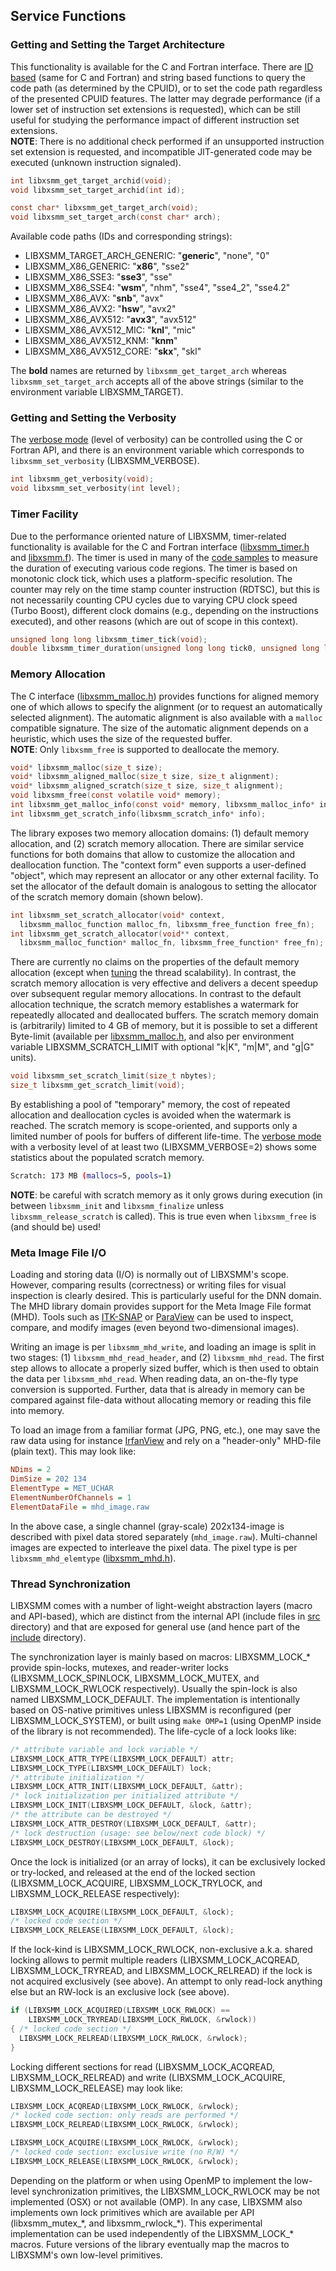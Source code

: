 ## Service Functions

### Getting and Setting the Target Architecture

This functionality is available for the C and Fortran interface. There are [ID based](https://github.com/hfp/libxsmm/blob/master/include/libxsmm_cpuid.h#L47) (same for C and Fortran) and string based functions to query the code path (as determined by the CPUID), or to set the code path regardless of the presented CPUID features. The latter may degrade performance (if a lower set of instruction set extensions is requested), which can be still useful for studying the performance impact of different instruction set extensions.  
**NOTE**: There is no additional check performed if an unsupported instruction set extension is requested, and incompatible JIT-generated code may be executed (unknown instruction signaled).

```C
int libxsmm_get_target_archid(void);
void libxsmm_set_target_archid(int id);

const char* libxsmm_get_target_arch(void);
void libxsmm_set_target_arch(const char* arch);
```

Available code paths (IDs and corresponding strings):

* LIBXSMM_TARGET_ARCH_GENERIC: "**generic**", "none", "0"
* LIBXSMM_X86_GENERIC: "**x86**", "sse2"
* LIBXSMM_X86_SSE3: "**sse3**", "sse"
* LIBXSMM_X86_SSE4: "**wsm**", "nhm", "sse4", "sse4_2", "sse4.2"
* LIBXSMM_X86_AVX: "**snb**", "avx"
* LIBXSMM_X86_AVX2: "**hsw**", "avx2"
* LIBXSMM_X86_AVX512: "**avx3**", "avx512"
* LIBXSMM_X86_AVX512_MIC: "**knl**", "mic"
* LIBXSMM_X86_AVX512_KNM: "**knm**"
* LIBXSMM_X86_AVX512_CORE: "**skx**", "skl"

The **bold** names are returned by `libxsmm_get_target_arch` whereas `libxsmm_set_target_arch` accepts all of the above strings (similar to the environment variable LIBXSMM_TARGET).

### Getting and Setting the Verbosity

The [verbose mode](index.md#verbose-mode) (level of verbosity) can be controlled using the C or Fortran API, and there is an environment variable which corresponds to `libxsmm_set_verbosity` (LIBXSMM_VERBOSE).

```C
int libxsmm_get_verbosity(void);
void libxsmm_set_verbosity(int level);
```

### Timer Facility

Due to the performance oriented nature of LIBXSMM, timer-related functionality is available for the C and Fortran interface ([libxsmm_timer.h](https://github.com/hfp/libxsmm/blob/master/include/libxsmm_timer.h#L37) and [libxsmm.f](https://github.com/hfp/libxsmm/blob/master/src/template/libxsmm.f#L32)). The timer is used in many of the [code samples](https://github.com/hfp/libxsmm/tree/master/samples) to measure the duration of executing various code regions. The timer is based on monotonic clock tick, which uses a platform-specific resolution. The counter may rely on the time stamp counter instruction (RDTSC), but this is not necessarily counting CPU cycles due to varying CPU clock speed (Turbo Boost), different clock domains (e.g., depending on the instructions executed), and other reasons (which are out of scope in this context).

```C
unsigned long long libxsmm_timer_tick(void);
double libxsmm_timer_duration(unsigned long long tick0, unsigned long long tick1);
```

### Memory Allocation

The C interface ([libxsmm_malloc.h](https://github.com/hfp/libxsmm/blob/master/include/libxsmm_malloc.h#L37)) provides functions for aligned memory one of which allows to specify the alignment (or to request an automatically selected alignment). The automatic alignment is also available with a `malloc` compatible signature. The size of the automatic alignment depends on a heuristic, which uses the size of the requested buffer.  
**NOTE**: Only `libxsmm_free` is supported to deallocate the memory.

```C
void* libxsmm_malloc(size_t size);
void* libxsmm_aligned_malloc(size_t size, size_t alignment);
void* libxsmm_aligned_scratch(size_t size, size_t alignment);
void libxsmm_free(const volatile void* memory);
int libxsmm_get_malloc_info(const void* memory, libxsmm_malloc_info* info);
int libxsmm_get_scratch_info(libxsmm_scratch_info* info);
```

The library exposes two memory allocation domains: (1)&#160;default memory allocation, and (2)&#160;scratch memory allocation. There are similar service functions for both domains that allow to customize the allocation and deallocation function. The "context form" even supports a user-defined "object", which may represent an allocator or any other external facility. To set the allocator of the default domain is analogous to setting the allocator of the scratch memory domain (shown below).

```C
int libxsmm_set_scratch_allocator(void* context,
  libxsmm_malloc_function malloc_fn, libxsmm_free_function free_fn);
int libxsmm_get_scratch_allocator(void** context,
  libxsmm_malloc_function* malloc_fn, libxsmm_free_function* free_fn);
```

There are currently no claims on the properties of the default memory allocation (except when [tuning](libxsmm_tune.md#scalable_malloc) the thread scalability). In contrast, the scratch memory allocation is very effective and delivers a decent speedup over subsequent regular memory allocations. In contrast to the default allocation technique, the scratch memory establishes a watermark for repeatedly allocated and deallocated buffers. The scratch memory domain is (arbitrarily) limited to 4&#160;GB of memory, but it is possible to set a different Byte-limit (available per [libxsmm_malloc.h](https://github.com/hfp/libxsmm/blob/master/include/libxsmm_malloc.h#L37), and also per environment variable LIBXSMM_SCRATCH_LIMIT with optional "k|K", "m|M", and "g|G" units).

```C
void libxsmm_set_scratch_limit(size_t nbytes);
size_t libxsmm_get_scratch_limit(void);
```

By establishing a pool of "temporary" memory, the cost of repeated allocation and deallocation cycles is avoided when the watermark is reached. The scratch memory is scope-oriented, and supports only a limited number of pools for buffers of different life-time. The [verbose mode](index.md#verbose-mode) with a verbosity level of at least two (LIBXSMM_VERBOSE=2) shows some statistics about the populated scratch memory.

```bash
Scratch: 173 MB (mallocs=5, pools=1)
```

**NOTE**: be careful with scratch memory as it only grows during execution (in between `libxsmm_init` and `libxsmm_finalize` unless `libxsmm_release_scratch` is called). This is true even when `libxsmm_free` is (and should be) used!

### Meta Image File I/O

Loading and storing data (I/O) is normally out of LIBXSMM's scope. However, comparing results (correctness) or writing files for visual inspection is clearly desired. This is particularly useful for the DNN domain. The MHD library domain provides support for the Meta Image File format (MHD). Tools such as [ITK-SNAP](http://itksnap.org/) or [ParaView](https://www.paraview.org/) can be used to inspect, compare, and modify images (even beyond two-dimensional images).

Writing an image is per `libxsmm_mhd_write`, and loading an image is split in two stages: (1)&#160;`libxsmm_mhd_read_header`, and (2)&#160;`libxsmm_mhd_read`. The first step allows to allocate a properly sized buffer, which is then used to obtain the data per `libxsmm_mhd_read`. When reading data, an on-the-fly type conversion is supported. Further, data that is already in memory can be compared against file-data without allocating memory or reading this file into memory.

To load an image from a familiar format (JPG, PNG, etc.), one may save the raw data using for instance [IrfanView](http://www.irfanview.com/) and rely on a "header-only" MHD-file (plain text). This may look like:

```ini
NDims = 2
DimSize = 202 134
ElementType = MET_UCHAR
ElementNumberOfChannels = 1
ElementDataFile = mhd_image.raw
```

In the above case, a single channel (gray-scale) 202x134-image is described with pixel data stored separately (`mhd_image.raw`). Multi-channel images are expected to interleave the pixel data. The pixel type is per `libxsmm_mhd_elemtype` ([libxsmm_mhd.h](https://github.com/hfp/libxsmm/blob/master/include/libxsmm_mhd.h#L38)).

### Thread Synchronization

LIBXSMM comes with a number of light-weight abstraction layers (macro and API-based), which are distinct from the internal API (include files in [src](https://github.com/hfp/libxsmm/tree/master/src) directory) and that are exposed for general use (and hence part of the [include](https://github.com/hfp/libxsmm/tree/master/include) directory).

The synchronization layer is mainly based on macros: LIBXSMM_LOCK_\* provide spin-locks, mutexes, and reader-writer locks (LIBXSMM_LOCK_SPINLOCK, LIBXSMM_LOCK_MUTEX, and LIBXSMM_LOCK_RWLOCK respectively). Usually the spin-lock is also named LIBXSMM_LOCK_DEFAULT. The implementation is intentionally based on OS-native primitives unless LIBXSMM is reconfigured (per LIBXSMM_LOCK_SYSTEM), or built using `make OMP=1` (using OpenMP inside of the library is not recommended). The life-cycle of a lock looks like:

```C
/* attribute variable and lock variable */
LIBXSMM_LOCK_ATTR_TYPE(LIBXSMM_LOCK_DEFAULT) attr;
LIBXSMM_LOCK_TYPE(LIBXSMM_LOCK_DEFAULT) lock;
/* attribute initialization */
LIBXSMM_LOCK_ATTR_INIT(LIBXSMM_LOCK_DEFAULT, &attr);
/* lock initialization per initialized attribute */
LIBXSMM_LOCK_INIT(LIBXSMM_LOCK_DEFAULT, &lock, &attr);
/* the attribute can be destroyed */
LIBXSMM_LOCK_ATTR_DESTROY(LIBXSMM_LOCK_DEFAULT, &attr);
/* lock destruction (usage: see below/next code block) */
LIBXSMM_LOCK_DESTROY(LIBXSMM_LOCK_DEFAULT, &lock);
```

Once the lock is initialized (or an array of locks), it can be exclusively locked or try-locked, and released at the end of the locked section (LIBXSMM_LOCK_ACQUIRE, LIBXSMM_LOCK_TRYLOCK, and LIBXSMM_LOCK_RELEASE respectively):

```C
LIBXSMM_LOCK_ACQUIRE(LIBXSMM_LOCK_DEFAULT, &lock);
/* locked code section */
LIBXSMM_LOCK_RELEASE(LIBXSMM_LOCK_DEFAULT, &lock);
```

If the lock-kind is LIBXSMM_LOCK_RWLOCK, non-exclusive a.k.a. shared locking allows to permit multiple readers (LIBXSMM_LOCK_ACQREAD, LIBXSMM_LOCK_TRYREAD, and LIBXSMM_LOCK_RELREAD) if the lock is not acquired exclusively (see above). An attempt to only read-lock anything else but an RW-lock is an exclusive lock (see above).

```C
if (LIBXSMM_LOCK_ACQUIRED(LIBXSMM_LOCK_RWLOCK) ==
    LIBXSMM_LOCK_TRYREAD(LIBXSMM_LOCK_RWLOCK, &rwlock))
{ /* locked code section */
  LIBXSMM_LOCK_RELREAD(LIBXSMM_LOCK_RWLOCK, &rwlock);
}
```

Locking different sections for read (LIBXSMM_LOCK_ACQREAD, LIBXSMM_LOCK_RELREAD) and write (LIBXSMM_LOCK_ACQUIRE, LIBXSMM_LOCK_RELEASE) may look like:

```C
LIBXSMM_LOCK_ACQREAD(LIBXSMM_LOCK_RWLOCK, &rwlock);
/* locked code section: only reads are performed */
LIBXSMM_LOCK_RELREAD(LIBXSMM_LOCK_RWLOCK, &rwlock);

LIBXSMM_LOCK_ACQUIRE(LIBXSMM_LOCK_RWLOCK, &rwlock);
/* locked code section: exclusive write (no R/W) */
LIBXSMM_LOCK_RELEASE(LIBXSMM_LOCK_RWLOCK, &rwlock);
```

Depending on the platform or when using OpenMP to implement the low-level synchronization primitives, the LIBXSMM_LOCK_RWLOCK may be not implemented (OSX) or not available (OMP). In any case, LIBXSMM also implements own lock primitives which are available per API (libxsmm_mutex_\*, and libxsmm_rwlock_\*). This experimental implementation can be used independently of the LIBXSMM_LOCK_\* macros. Future versions of the library eventually map the macros to LIBXSMM's own low-level primitives.

